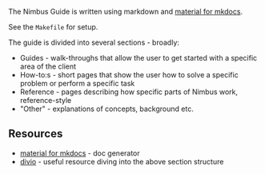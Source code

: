 The Nimbus Guide is written using markdown and [material for mkdocs](https://squidfunk.github.io/mkdocs-material/).

See the `Makefile` for setup.

The guide is divided into several sections - broadly:

* Guides - walk-throughs that allow the user to get started with a specific area of the client
* How-to:s - short pages that show the user how to solve a specific problem or perform a specific task
* Reference - pages describing how specific parts of Nimbus work, reference-style
* "Other" - explanations of concepts, background etc.

## Resources

* [material for mkdocs](https://squidfunk.github.io/mkdocs-material/) - doc generator
* [divio](https://documentation.divio.com/introduction.html) - useful resource diving into the above section structure
